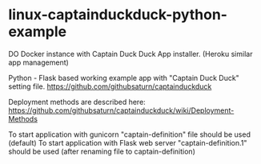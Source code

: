 # linux-captainduckduck-python-example
DO Docker instance with Captain Duck Duck App installer. (Heroku similar app management)

Python - Flask based working example app with "Captain Duck Duck" setting file.
https://github.com/githubsaturn/captainduckduck

Deployment methods are described here:
https://github.com/githubsaturn/captainduckduck/wiki/Deployment-Methods

To start application with gunicorn "captain-definition" file should be used (default)
To start application with Flask web server "captain-definition.1" should be used (after renaming file to captain-definition)
